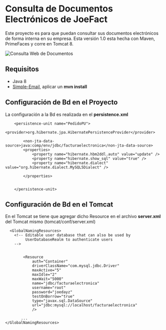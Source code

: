 Consulta de Documentos Electrónicos de JoeFact
==============================================

Este proyecto es para que puedan consultar sus documentos electrónicos de forma interna en su empresa. 
Esta versión 1.0 esta hecha con Maven, PrimeFaces y corre en Tomcat 8. 



![Consulta Web de Documentos](https://github.com/joedayz/consultajoefact/blob/master/images/consulta-documentos.png)

## Requisitos ##

  - Java 8
  - [Simple-Email](https://github.com/codylerum/simple-email), aplicar un __mvn install__



## Configuración de Bd en el Proyecto ##

La configuración a la Bd es realizada en el __persistence.xml__

```
    <persistence-unit name="PedidoPU">
        <provider>org.hibernate.jpa.HibernatePersistenceProvider</provider>

        <non-jta-data-source>java:comp/env/jdbc/facturaelectronica</non-jta-data-source>
        <properties>
            <property name="hibernate.hbm2ddl.auto" value="update" />
            <property name="hibernate.show_sql" value="true" />
            <property name="hibernate.dialect" value="org.hibernate.dialect.MySQL5Dialect" />

        </properties>


    </persistence-unit>
```
## Configuración de Bd en el Tomcat ##

En el Tomcat se tiene que agregar dicho Resource en el archivo __server.xml__ del Tomcat mismo (tomcat/conf/server.xml)

```
  <GlobalNamingResources>
    <!-- Editable user database that can also be used by
         UserDatabaseRealm to authenticate users
    -->


        <Resource
            auth="Container"
            driverClassName="com.mysql.jdbc.Driver"
            maxActive="5"
            maxIdle="2"
            maxWait="5000"
            name="jdbc/facturaelectronica"
            username="root"
            password="joedayz"
            testOnBorrow="true"
            type="javax.sql.DataSource"
            url="jdbc:mysql://localhost/facturaelectronica"
            />  
            
       ...     
</GlobalNamingResources>
```
